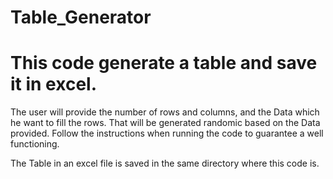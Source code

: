 # Table_Generator

# This code generate a table and save it in excel.

The user will provide the number of rows and columns, and the Data which he want to fill the rows. That will be generated randomic based on the Data provided.
Follow the instructions when running the code to guarantee a well functioning.

The Table in an excel file is saved in the same directory where this code is.

